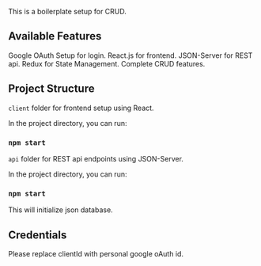 This is a boilerplate setup for CRUD.

## Available Features
Google OAuth Setup for login.
React.js for frontend.
JSON-Server for REST api.
Redux for State Management.
Complete CRUD features.

## Project Structure

`client` folder for frontend setup using React.

In the project directory, you can run:

### `npm start`

`api` folder for REST api endpoints using JSON-Server.

In the project directory, you can run:

### `npm start`

This will initialize json database. 

## Credentials
Please replace clientId with personal google oAuth id.